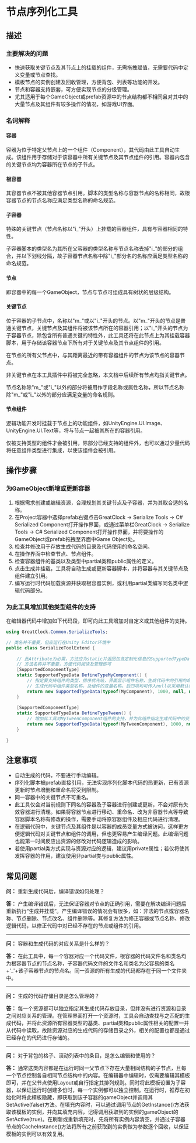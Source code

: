 # 节点序列化工具


## 描述

### 主要解决的问题

- 快速获取关键节点及其节点上的挂载的组件，无需拖拽赋值，无需要代码中定义变量或节点查找。
- 模板节点的实例创建及回收管理，方便背包、列表等功能的开发。
- 节点和容器支持嵌套，可方便实现节点的分级管理。
- 尤其适用于每个GameObject或prefab资源中的节点结构都不相同且对其中的大量节点及其组件有较多操作的情况，如游戏UI界面。

### 名词解释

#### 容器

容器为位于特定父节点上的一个组件（Component），其代码由此工具自动生成。该组件用于存储对于该容器中所有关键节点及其节点组件的引用。容器内包含的关键节点均为容器所在节点的子节点。

#### 根容器

其容器节点不被其他容器节点引用。脚本的类型名称与容器节点的名称相同，故根容器节点的节点名称应满足类型名称的命名规范。

#### 子容器

特殊的关键节点（节点名称以"i\_"开头）上挂载的容器组件，具有与容器相同的特性。

子容器脚本的类型名为其所在父容器的类型名称与节点名称去掉"i\_"的部分的组合，并以下划线分隔，故子容器节点名称中除"i\_"部分名的名称应满足类型名称的命名规范。

#### 节点

即容器中的每一个GameObject，节点与节点可组成具有树状的层级结构。

#### 关键节点

位于容器的子节点中，名称以"m\_"或以"i\_"开头的节点。以"m\_"开头的节点是普通关键节点，关键节点及其组件将被该节点所在的容器引用；以"i\_"开头的节点为子容器节点，除包含所有普通关键的特性外，此工具还将在此节点上为其挂载容器脚本，用于存储该容器节点下所有对于关键节点及其节点组件的引用。

在节点的所有父节点中，与其距离最近的带有容器组件的节点为该节点的容器节点。

非关键节点在本工具插件中将被完全忽略，本文档中后续所有节点均指关键节点。

节点名称除"m\_"或"i\_"以外的部分将被用作字段名称或属性名称，所以节点名称除"m\_"或"i\_"以外的部分应满足变量的命名规则。

#### 节点组件

逻辑功能开发时挂载于节点上的功能组件，如UnityEngine.UI.Image、UnityEngine.UI.Text等，将与节点一起被其所在的容器引用。

仅被支持类型的组件才会被引用，除部分已经支持的组件外，也可以通过少量代码将任意组件类型进行集成，以使该组件会被引用。



## 操作步骤

### 为GameObject新增或更新容器

1. 根据需求创建或编辑资源，合理规划其关键节点及子容器，并为其取合适的名称。
2. 在Project容器中选择prefab右键点击GreatClock -> Serialize Tools -> C# Serialized Component打开操作界面，或通过菜单栏GreatClock -> Serialize Tools -> C# Serialized Component打开操作界面，并将要操作的GameObject或prefab拖拽至界面中Game Object处。
3. 检查并修改用于存放生成代码的目录及代码使用的命名空间。
4. 在操作界面中检查节点、节点组件。
5. 检查容器组件的基类以及类型中partial类和public属性的定义。
6. 点击生成并挂载，工具将自动生成或更新容器脚本，并将容器与其关键节点及组件建立引用。
7. 编写运行时代码加载资源并获取根容器实例，或利用partial类编写同名类中逻辑代码部分。

### 为此工具增加其他类型组件的支持

在编辑器代码中增加如下代码段，即可向此工具增加对自定义或其他组件的支持。

```c#
using GreatClock.Common.SerializeTools;

// 类名并不重要，但应运行在Unity Editor环境中
public class SerializeToolExtend {
    
    // 此Attribute为必需，方法应为static并返回包含定制化信息的SupportedTypeData实例
    // 方法名称并不重要，方便代码阅读及管理即可
    [SupportedComponentType]
    static SupportedTypeData DefineTypeMyComponent() {
        // 指定要支持组件的类型，排序优先级，界面显示组件名称，生成代码中的引用的命名空间，
        // 生成代码中组件类型名称，及组件的变量名称。后四项均可传入null以采用默认参数（自动配置）
        return new SupportedTypeData(typeof(MyComponent), 1000, null, null, null, null);
    }
    
    [SupportedComponentType]
    static SupportedTypeData DefineTypeTween() {
        // 增加此工具对MyTweenComponent组件的支持，并为此组件指定生成代码中的变量名为tween
        return new SupportedTypeData(typeof(MyTweenComponent), 1000, null, null, null, "tween");
    }
    
}
```



## 注意事项

- 自动生成的代码，不要进行手动编辑。
- 序列化脚本被prefab直接引用，无法实现序列化脚本代码的热更新，已有资源更新时节点增删和重命名将受到限制。
- 同一容器中的关键节点不可重名。
- 此工具仅会对当前规则下同名的容器及子容器进行创建或更新，不会对原有失效容器进行清理。如果将容器节点进行移动、重命名、改为非容器节点等导致容器脚本名称有修改的操作，需要手动将原容器组件及相应代码进行清理。
- 在逻辑代码中，关键节点及其组件是以容器的成员变量方式被访问，这样更方便逻辑代码对关键节点和组件的调用，但也更容易产生编译问题。此编译问题也能第一时间反应出资源的修改对代码逻辑造成的影响。
- 若使用partial类方式实现与资源对应的逻辑，建议用private属性；若仅将使其发挥容器的作用，建议使用非partial类与public属性。



## 常见问题

**问：** 重新生成代码后，编译错误如何处理？

**答：** 产生编译错误后，无法保证容器对节点的正确引用，需要在解决编译问题后重新执行“生成并挂载”。产生编译错误的情况会有很多，如：非法的节点或容器名称、节点删除、节点改名、组件删除等。其修复方法为修正容器或节点名称、修改逻辑代码，以修正代码中对已经不存在的节点或组件的引用。

------

**问：** 容器和生成代码的对应关系是什么样的？

**答：** 在此工具中，每一个容器对应一个代码文件，根容器的代码文件名和类名均为根容器节点的节点名称，子容器代码文件的文件名和类名为父容易的类名+'\_'+该子容器节点的节点名。同一资源的所有生成的代码都存在于同一个文件夹中。

------

**问：** 生成的代码存储目录是怎么管理的？

**答：** 每一个资源都可以独立指定其生成代码存放目录，但并没有进行资源和目录之间对应关系的管理。在管理界面打开一个资源时，工具会自动查找与之匹配的生成代码，并将此资源所有容器类型的基类、partial类和public属性相关的配置一并从代码中读取，故除资源对应的生成代码的存储目录之外，相关的配置也都是通过已经存在的代码进行存储的。

------

**问：** 对于背包的格子、滚动列表中的条目，是怎么编辑和使用的？

**答：** 通常这类内容都是在运行时同一父节点下存在大量相同结构的子节点，且每一个节点控制各自相同节点结构中的内容。在编辑器中编辑时，仅需要编辑其模板即可，并在父节点使用Layout或自行指定其排列规则。同时将此模板设置为子容器，以保证运行时创建多份时，每一个实例都可以独立控制。在运行时，推荐在初始化时将此模板隐藏，即获取到该子容器的gameObject并调用其SetActive(false)方法。在填充内容时，可以通过调用节点的GetInstance()方法获取该模板的实例，并向其填充内容，记得调用获取到的实例的gameObject的SetActive(true)。在刷新或重新填充时，先将所有实例内容清空，并通过子容器节点的CacheInstance()方法将所有之前获取到的实例做为参数逐个回收，以保证模板的实例可以有效复用。

